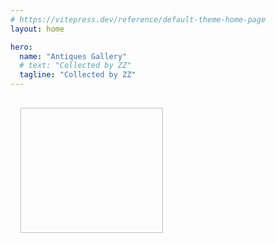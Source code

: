 ```yaml
---
# https://vitepress.dev/reference/default-theme-home-page
layout: home

hero:
  name: "Antiques Gallery"
  # text: "Collected by ZZ"
  tagline: "Collected by ZZ"
---
```


<script setup>
  import { ref, onMounted } from 'vue';

  console.log('trial 5')
  const galleryImages = import.meta.glob('./public/gallery/*.{jpg,jpeg,png}',{eager: true, as: 'url'});

  const galleryData = ref([]);
  onMounted(async () => {
    galleryData.value = await Promise.all(Object.entries(galleryImages).map(async ([path, url]) => {
      console.log('picture')
      console.log(path)
      console.log(url)
      const tagFilePath = url.replace(/(jpg|jpeg|png)$/i,'txt').replace(/\.\./g, '/antiques-gallery');
      console.log(tagFilePath)
      let tags = '';
      try {
        const response = await fetch(tagFilePath);
        tags = await response.text();
      } catch (error) {
        console.error(`Error fetching tags for ${url}:`, error);
      }
      if (tags === "") {
        tags = "untagged"
      }
      return { url, tags };
    }));
  });
  // onMounted(async () => {
  //   const imageContext = import.meta.glob('/public/assets/gallery/*.{jpg,jpeg,png}', { eager: true, as: 'url' });
    
  //   galleryData.value = await Promise.all(
  //     Object.entries(imageContext).map(async ([path, url]) => {
  //       const imageName = path.split('/').pop();
  //       const tagFileName = imageName.replace(/\.(jpg|jpeg|png)$/i, '.txt');
  //       const tagFilePath = `/assets/gallery/${tagFileName}`;
        
  //       let tags = '';
  //       try {
  //         const response = await fetch(tagFilePath);
  //         tags = await response.text();
  //       } catch (error) {
  //         console.error(`Error fetching tags for ${imageName}:`, error);
  //       }
        
  //       return { url, tags: tags || 'untagged' };
  //     })
  //   );
  // });



  // const images = [
  //   'https://drive.google.com/thumbnail?id=1NYBJZniY1bADgUzlbpqs1u1KtrtXSZYY&sz=w1000',
  //   'https://drive.google.com/thumbnail?id=150J0beW4TMSAXg4bxgBQcCz3giyffDca&sz=w1000',
  //   'https://drive.google.com/thumbnail?id=1d959MKRCU_bZ-h4ZQLMhgRTWpZVOf8UI&sz=w1000'
  //     ];
</script>

<div class="gallery-container">
 <div v-for="(image, index) in galleryData" :key="index" class="gallery-image">
    <img :src="image.url" />
    <p>{{ image.tags }}</p>
  </div>
  <!-- <img v-for="(image, index) in images" :key="index" :src="image" alt="Google Drive Image"> -->
</div>

<style>
.gallery-container {
  display: grid;
  grid-template-columns: repeat(auto-fill, minmax(200px, 1fr));
  gap: 1rem;
  padding: 1rem;
}

.gallery-image {
  position: relative;
  overflow: hidden;
}

.gallery-image img {
  width: 100%;
  height: 200px;
  object-fit: cover;
}

.gallery-image:hover img {
  opacity: 0.5;
}

.gallery-image p {
  position: absolute;
  top: 0;
  left: 0;
  right: 0;
  bottom: 0;
  opacity: 0;
  padding: 1rem;
}

.gallery-image:hover p {
  opacity: 1;
}

</style>